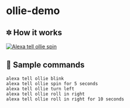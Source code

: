# ollie-demo

## :six_pointed_star: How it works
[![Alexa tell ollie spin](https://media.giphy.com/media/3oFzm2G3Z7GQSSX8cM/giphy.gif)](https://www.youtube.com/watch?v=v95SSgQ_stg)


## :green_book: Sample commands

```
alexa tell ollie blink
alexa tell ollie spin for 5 seconds
alexa tell ollie turn left
alexa tell ollie roll in right
alexa tell ollie roll in right for 10 seconds
```
